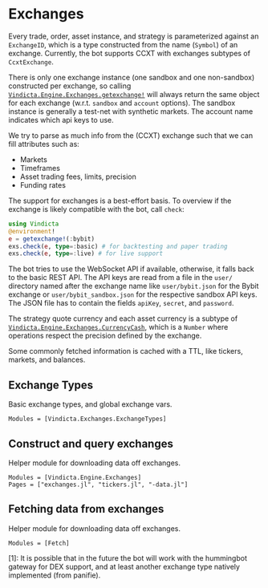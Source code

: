 # Exchanges

Every trade, order, asset instance, and strategy is parameterized against an `ExchangeID`, which is a type constructed from the name (`Symbol`) of an exchange. Currently, the bot supports CCXT with exchanges subtypes of `CcxtExchange`.

There is only one exchange instance (one sandbox and one non-sandbox) constructed per exchange, so calling [`Vindicta.Engine.Exchanges.getexchange!`](@ref) will always return the same object for each exchange (w.r.t. `sandbox` and `account` options). The sandbox instance is generally a test-net with synthetic markets. The account name indicates which api keys to use.

We try to parse as much info from the (CCXT) exchange such that we can fill attributes such as:
- Markets
- Timeframes
- Asset trading fees, limits, precision
- Funding rates

The support for exchanges is a best-effort basis. To overview if the exchange is likely compatible with the bot, call `check`:

``` julia
using Vindicta
@environment!
e = getexchange!(:bybit)
exs.check(e, type=:basic) # for backtesting and paper trading
exs.check(e, type=:live) # for live support
```

The bot tries to use the WebSocket API if available, otherwise, it falls back to the basic REST API. The API keys are read from a file in the `user/` directory named after the exchange name like `user/bybit.json` for the Bybit exchange or `user/bybit_sandbox.json` for the respective sandbox API keys. The JSON file has to contain the fields `apiKey`, `secret`, and `password`.

The strategy quote currency and each asset currency is a subtype of [`Vindicta.Engine.Exchanges.CurrencyCash`](@ref), which is a `Number` where operations respect the precision defined by the exchange.

Some commonly fetched information is cached with a TTL, like tickers, markets, and balances.

## Exchange Types
Basic exchange types, and global exchange vars.

```@autodocs; canonical=false
Modules = [Vindicta.Exchanges.ExchangeTypes]
```

## Construct and query exchanges

Helper module for downloading data off exchanges.
```@autodocs; canonical=false
Modules = [Vindicta.Engine.Exchanges]
Pages = ["exchanges.jl", "tickers.jl", "-data.jl"]
```

## Fetching data from exchanges

Helper module for downloading data off exchanges.
```@autodocs; canonical=false
Modules = [Fetch]
```

[1]: It is possible that in the future the bot will work with the hummingbot gateway for DEX support, and at least another exchange type natively implemented (from panifie).
